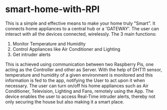 # smart-home-with-RPI
This is a simple and effective means to make your home truly "Smart". It connects home appliances to a central hub or a 'GATEWAY'. The user can interact with all the devices connected, wirelessly. 
The 3 main functions:  
  1. Monitor Temperature and Humidity 
  2. Control Appliances like Air Conditioner and Lighting 
  3. Get intruder alerts 

This is achieved using communication between two Raspberry Pis, one acting as the Controller and other as Server. With the help of DHT11 sensor, temperature and humidity of a given environment is monitored and this information is fed to the app, notifying the User to act upon it when necessary. The user can turn on/off his home appliances such as Air Conditioner, Television, Lighting and Fans, remotely using the App. The device enables the user to access Real-Time intruder alerts, thereby not only securing the house but also making it a smart place.
